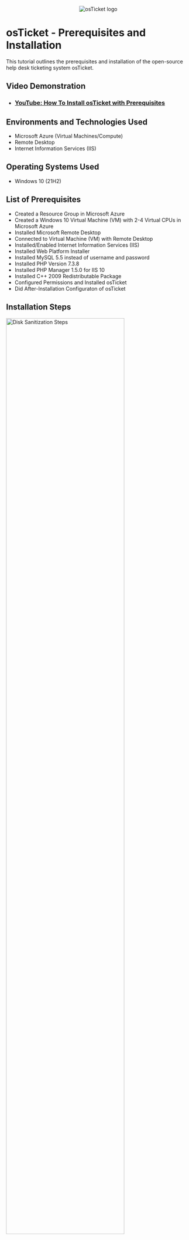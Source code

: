 <p align="center">
<img src="https://i.imgur.com/Clzj7Xs.png" alt="osTicket logo"/>
</p>

<h1>osTicket - Prerequisites and Installation</h1>
This tutorial outlines the prerequisites and installation of the open-source help desk ticketing system osTicket.<br />

<h2>Video Demonstration</h2>

- ### [YouTube: How To Install osTicket with Prerequisites](https://www.youtube.com)

<h2>Environments and Technologies Used</h2>

- Microsoft Azure (Virtual Machines/Compute)
- Remote Desktop
- Internet Information Services (IIS)

<h2>Operating Systems Used </h2>

- Windows 10</b> (21H2)

<h2>List of Prerequisites</h2>

- Created a Resource Group in Microsoft Azure 
- Created a Windows 10 Virtual Machine (VM) with 2-4 Virtual CPUs in Microsoft Azure
- Installed Microsoft Remote Desktop
- Connected to Virtual Machine (VM) with Remote Desktop
- Installed/Enabled Internet Information Services (IIS)
- Installed Web Platform Installer
- Installed MySQL 5.5 instead of username and password
- Installed PHP Version 7.3.8
- Installed PHP Manager 1.5.0 for IIS 10
- Installed C++ 2009 Redistributable Package
- Configured Permissions and Installed osTicket
- Did After-Installation Configuraton of osTicket

<h2>Installation Steps</h2>

<p>
<img src="https://imgur.com/PV6UpRw.png" height="80%" width="80%" alt="Disk Sanitization Steps"/>
</p>
<p>
Created Resource Group in Microsoft Azure - RG-osTicket in order to create Virtual Machine (VM).
</p>
<br />

<p>
<img src="https://imgur.com/yd5qvVP.png" height="80%" width="80%" alt="Disk Sanitization Steps"/>
</p>
<p>
<img src="https://imgur.com/S0AwTNb.png" height="80%" width="80%" alt="Disk Sanitization Steps"/>
</p>
<p>
<img src="https://imgur.com/w9j5OSV.png" height="80%" width="80%" alt="Disk Sanitization Steps"/>
</p>
<p>
Created a Windows 10 Virtual Machine (VM) with 2-4 Virtual CPUs in Microsoft Azure with standard D4s_v3 - 4 vcpus, 16 GiB memory size. Network interface: Virtual network - RG-osTicket-vnet; Subnet - 10.0.0.0/24; Public IP - VM-osTicket-ip.
</p>
<br />

<p>
<img src="https://imgur.com/lj7D0gm.png" height="80%" width="80%" alt="Disk Sanitization Steps"/>
</p>
<p>
<img src="https://imgur.com/aWtaYZ2.png" height="80%" width="80%" alt="Disk Sanitization Steps"/>
</p>
<p>
<img src="https://imgur.com/RHL4fo8.png" height="80%" width="80%" alt="Disk Sanitization Steps"/>
</p>
<p>
Installed Microsoft Remote Desktop and connected to Virtual Machine (VM) via Remote Desktop using public IP address.
</p>
<br />
<p>
<img src="https://imgur.com/aFxfQc3.png" height="80%" width="80%" alt="Disk Sanitization Steps"/>
</p>

<p>
Installed/Enabled Internet Information Services (IIS) that created a web server on Virtual Machine (VM) to be used to serve up osTicket application.
</p>
<br />
<p>
<img src="https://imgur.com/RHL4fo8.png" height="80%" width="80%" alt="Disk Sanitization Steps"/>
</p>
<p>
Installed/Enabled Internet Information Services (IIS) that created a web server on Virtual Machine (VM) to be used to serve up osTicket application.
</p>
<br />

